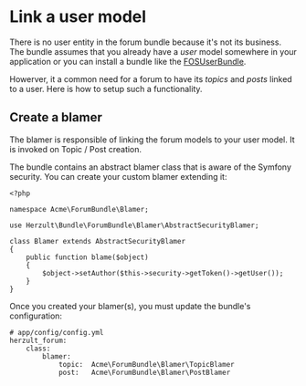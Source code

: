 Link a user model
=================

There is no user entity in the forum bundle because it's not its business.
The bundle assumes that you already have a _user_ model somewhere in your
application or you can install a bundle like the [FOSUserBundle][fos-user].

Howerver, it a common need for a forum to have its _topics_ and _posts_
linked to a user. Here is how to setup such a functionality.

Create a blamer
---------------

The blamer is responsible of linking the forum models to your user model. It is
invoked on Topic / Post creation.

The bundle contains an abstract blamer class that is aware of the Symfony
security. You can create your custom blamer extending it:

    <?php

    namespace Acme\ForumBundle\Blamer;

    use Herzult\Bundle\ForumBundle\Blamer\AbstractSecurityBlamer;

    class Blamer extends AbstractSecurityBlamer
    {
        public function blame($object)
        {
            $object->setAuthor($this->security->getToken()->getUser());
        }
    }

Once you created your blamer(s), you must update the bundle's configuration:

    # app/config/config.yml
    herzult_forum:
        class:
            blamer:
                topic:  Acme\ForumBundle\Blamer\TopicBlamer
                post:   Acme\ForumBundle\Blamer\PostBlamer

[fos-user]: https://github.com/FriendsOfSymfony/FOSUserBundle.git

